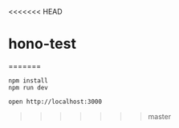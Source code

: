 <<<<<<< HEAD
# hono-test
=======
```
npm install
npm run dev
```

```
open http://localhost:3000
```
>>>>>>> master

